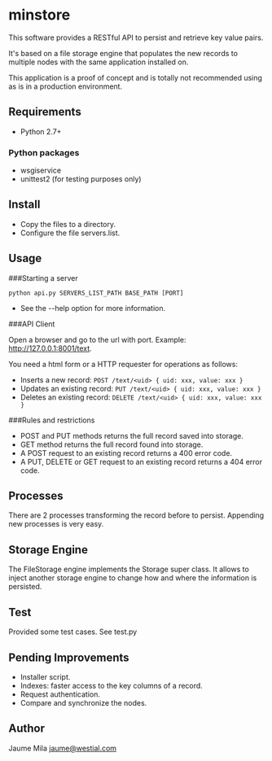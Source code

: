 minstore
========

This software provides a RESTful API to persist and retrieve key value pairs. 

It's based on a file storage engine that populates the new records to multiple nodes with the same application installed on.


This application is a proof of concept and is totally not recommended using as is in a production environment.

Requirements
------------

* Python 2.7+

### Python packages

* wsgiservice
* unittest2 (for testing purposes only)

Install
-------

* Copy the files to a directory.
* Configure the file servers.list.

Usage
-----

###Starting a server

`python api.py SERVERS_LIST_PATH BASE_PATH [PORT]`

* See the --help option for more information.

###API Client

Open a browser and go to the url with port. Example: http://127.0.0.1:8001/text.

You need a html form or a HTTP requester for operations as follows:

* Inserts a new record: `POST /text/<uid> { uid: xxx, value: xxx }`
* Updates an existing record: `PUT /text/<uid> { uid: xxx, value: xxx }`
* Deletes an existing record: `DELETE /text/<uid> { uid: xxx, value: xxx }`



###Rules and restrictions

* POST and PUT methods returns the full record saved into storage.
* GET method returns the full record found into storage.
* A POST request to an existing record returns a 400 error code.
* A PUT, DELETE or GET request to an existing record returns a 404 error code.

Processes
---------

There are 2 processes transforming the record before to persist. Appending new
processes is very easy.

Storage Engine
--------------

The FileStorage engine implements the Storage super class. It allows to inject 
another storage engine to change how and where the information is persisted.

Test
----

Provided some test cases. See test.py

Pending Improvements
--------------------

* Installer script.
* Indexes: faster access to the key columns of a record.
* Request authentication.
* Compare and synchronize the nodes.

Author
------

Jaume Mila <jaume@westial.com>